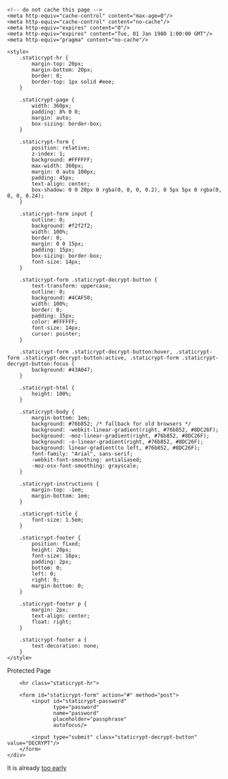 <html class="staticrypt-html">
<head>
    <meta charset="utf-8">
    <title>Protected Page</title>
    <meta name="viewport" content="width=device-width, initial-scale=1">

    <!-- do not cache this page -->
    <meta http-equiv="cache-control" content="max-age=0"/>
    <meta http-equiv="cache-control" content="no-cache"/>
    <meta http-equiv="expires" content="0"/>
    <meta http-equiv="expires" content="Tue, 01 Jan 1980 1:00:00 GMT"/>
    <meta http-equiv="pragma" content="no-cache"/>

    <style>
        .staticrypt-hr {
            margin-top: 20px;
            margin-bottom: 20px;
            border: 0;
            border-top: 1px solid #eee;
        }

        .staticrypt-page {
            width: 360px;
            padding: 8% 0 0;
            margin: auto;
            box-sizing: border-box;
        }

        .staticrypt-form {
            position: relative;
            z-index: 1;
            background: #FFFFFF;
            max-width: 360px;
            margin: 0 auto 100px;
            padding: 45px;
            text-align: center;
            box-shadow: 0 0 20px 0 rgba(0, 0, 0, 0.2), 0 5px 5px 0 rgba(0, 0, 0, 0.24);
        }

        .staticrypt-form input {
            outline: 0;
            background: #f2f2f2;
            width: 100%;
            border: 0;
            margin: 0 0 15px;
            padding: 15px;
            box-sizing: border-box;
            font-size: 14px;
        }

        .staticrypt-form .staticrypt-decrypt-button {
            text-transform: uppercase;
            outline: 0;
            background: #4CAF50;
            width: 100%;
            border: 0;
            padding: 15px;
            color: #FFFFFF;
            font-size: 14px;
            cursor: pointer;
        }

        .staticrypt-form .staticrypt-decrypt-button:hover, .staticrypt-form .staticrypt-decrypt-button:active, .staticrypt-form .staticrypt-decrypt-button:focus {
            background: #43A047;
        }

        .staticrypt-html {
            height: 100%;
        }

        .staticrypt-body {
            margin-bottom: 1em;
            background: #76b852; /* fallback for old browsers */
            background: -webkit-linear-gradient(right, #76b852, #8DC26F);
            background: -moz-linear-gradient(right, #76b852, #8DC26F);
            background: -o-linear-gradient(right, #76b852, #8DC26F);
            background: linear-gradient(to left, #76b852, #8DC26F);
            font-family: "Arial", sans-serif;
            -webkit-font-smoothing: antialiased;
            -moz-osx-font-smoothing: grayscale;
        }

        .staticrypt-instructions {
            margin-top: -1em;
            margin-bottom: 1em;
        }

        .staticrypt-title {
            font-size: 1.5em;
        }

        .staticrypt-footer {
            position: fixed;
            height: 20px;
            font-size: 16px;
            padding: 2px;
            bottom: 0;
            left: 0;
            right: 0;
            margin-bottom: 0;
        }

        .staticrypt-footer p {
            margin: 2px;
            text-align: center;
            float: right;
        }

        .staticrypt-footer a {
            text-decoration: none;
        }
    </style>
</head>

<body class="staticrypt-body">
<div class="staticrypt-page">
    <div class="staticrypt-form">
        <div class="staticrypt-instructions">
            <p class="staticrypt-title">Protected Page</p>
            <p></p>
        </div>

        <hr class="staticrypt-hr">

        <form id="staticrypt-form" action="#" method="post">
            <input id="staticrypt-password"
                   type="password"
                   name="password"
                   placeholder="passphrase"
                   autofocus/>

            <input type="submit" class="staticrypt-decrypt-button" value="DECRYPT"/>
        </form>
    </div>

</div>
<footer class="staticrypt-footer">
    <p class="pull-right">It is already <a href="https://google.com">too early</a></p>
</footer>


<script src="https://cdnjs.cloudflare.com/ajax/libs/crypto-js/3.1.9-1/crypto-js.min.js" integrity="sha384-lp4k1VRKPU9eBnPePjnJ9M2RF3i7PC30gXs70+elCVfgwLwx1tv5+ctxdtwxqZa7" crossorigin="anonymous"></script>

<script>

    /**
     * Decrypt a salted msg using a password.
     * Inspired by https://github.com/adonespitogo
     */
    var keySize = 256;
    var iterations = 1000;
    function decrypt (encryptedMsg, pass) {
        var salt = CryptoJS.enc.Hex.parse(encryptedMsg.substr(0, 32));
        var iv = CryptoJS.enc.Hex.parse(encryptedMsg.substr(32, 32))
        var encrypted = encryptedMsg.substring(64);

        var key = CryptoJS.PBKDF2(pass, salt, {
            keySize: keySize/32,
            iterations: iterations
        });

        var decrypted = CryptoJS.AES.decrypt(encrypted, key, {
            iv: iv,
            padding: CryptoJS.pad.Pkcs7,
            mode: CryptoJS.mode.CBC
        }).toString(CryptoJS.enc.Utf8);
        return decrypted;
    }

    document.getElementById('staticrypt-form').addEventListener('submit', function(e) {
        e.preventDefault();

        var passphrase = document.getElementById('staticrypt-password').value,
            encryptedMsg = '9bfd179392b954143ef39b3737633e61bce05c4ffd5fc36b3fd39353a9212d2a70c27932bdadc438c4823746d2c891f4b58403643847553da230be8fc9d43f83+0JZnb1rylm6AADqR9e9w3zmUChZnOsa0Sitsd12lKA=',
            encryptedHMAC = encryptedMsg.substring(0, 64),
            encryptedHTML = encryptedMsg.substring(64),
            decryptedHMAC = CryptoJS.HmacSHA256(encryptedHTML, CryptoJS.SHA256(passphrase).toString()).toString();

        if (decryptedHMAC !== encryptedHMAC) {
            alert('Bad passphrase!');
            return;
        }

        var plainHTML = decrypt(encryptedHTML, passphrase);

        document.write(plainHTML);
        document.close();
    });
</script>
</body>
</html>
